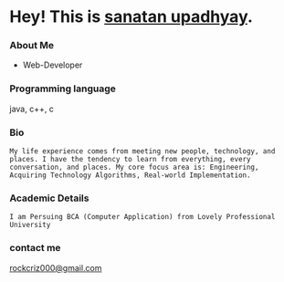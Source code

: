 # Hey! This is [sanatan upadhyay](https://github.com/Sanatan-Upadhyay). 

###  About Me 

  - Web-Developer

### Programming language

java, c++, c
  
### Bio
    My life experience comes from meeting new people, technology, and places. I have the tendency to learn from everything, every conversation, and places. My core focus area is: Engineering, Acquiring Technology Algorithms, Real-world Implementation.

### Academic Details

    I am Persuing BCA (Computer Application) from Lovely Professional University
    
### contact me

rockcriz000@gmail.com

   
